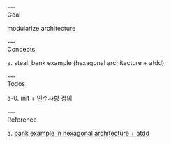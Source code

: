 ---\
Goal


modularize architecture




---\
Concepts


a. steal: bank example (hexagonal architecture + atdd)




---\
Todos


a-0. init + 인수사항 정의


---\
Reference


a. [bank example in hexagonal architecture + atdd](https://github.com/ejoongseok/atdd-in-hexagonal)
